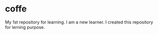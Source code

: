 # coffe
My 1st repository for learning.
I am a new learner.
I created this repository for lerning purpose.
